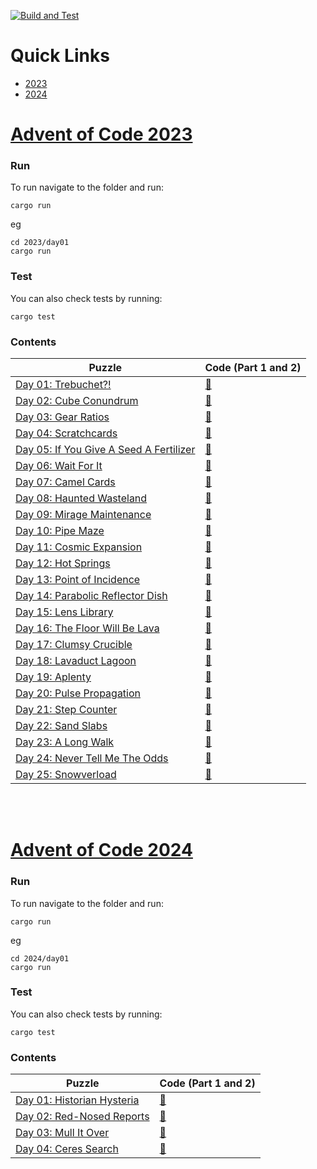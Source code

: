 [![Build and Test](https://github.com/brettseton/advent_of_code/actions/workflows/rust.yml/badge.svg)](https://github.com/brettseton/advent_of_code/actions/workflows/rust.yml)

# Quick Links
- [2023](#advent-of-code-2023)
- [2024](#advent-of-code-2024)

# [Advent of Code 2023](https://adventofcode.com/2023)

### Run
To run navigate to the folder and run:
 ```
 cargo run
 ```

eg
```
cd 2023/day01
cargo run
```

### Test
You can also check tests by running:
```
cargo test
```

### Contents
| Puzzle|Code (Part 1 and 2)|
|-------|----|
| [Day 01: Trebuchet?!](https://adventofcode.com/2023/day/1) | [🦀](https://github.com/brettseton/advent_of_code/blob/master/2023/day01/src/main.rs) |
| [Day 02: Cube Conundrum](https://adventofcode.com/2023/day/2) | [🦀](https://github.com/brettseton/advent_of_code/blob/master/2023/day02/src/main.rs) |
| [Day 03: Gear Ratios](https://adventofcode.com/2023/day/3) | [🦀](https://github.com/brettseton/advent_of_code/blob/master/2023/day03/src/main.rs) |
| [Day 04: Scratchcards](https://adventofcode.com/2023/day/4) | [🦀](https://github.com/brettseton/advent_of_code/blob/master/2023/day04/src/main.rs) |
| [Day 05: If You Give A Seed A Fertilizer](https://adventofcode.com/2023/day/5) | [🦀](https://github.com/brettseton/advent_of_code/blob/master/2023/day05/src/main.rs) |
| [Day 06: Wait For It](https://adventofcode.com/2023/day/6) | [🦀](https://github.com/brettseton/advent_of_code/blob/master/2023/day06/src/main.rs) |
| [Day 07: Camel Cards](https://adventofcode.com/2023/day/7) | [🦀](https://github.com/brettseton/advent_of_code/blob/master/2023/day07/src/main.rs) |
| [Day 08: Haunted Wasteland](https://adventofcode.com/2023/day/8) | [🦀](https://github.com/brettseton/advent_of_code/blob/master/2023/day08/src/main.rs) |
| [Day 09: Mirage Maintenance](https://adventofcode.com/2023/day/9) | [🦀](https://github.com/brettseton/advent_of_code/blob/master/2023/day09/src/main.rs) |
| [Day 10: Pipe Maze](https://adventofcode.com/2023/day/10) | [🦀](https://github.com/brettseton/advent_of_code/blob/master/2023/day10/src/main.rs) |
| [Day 11: Cosmic Expansion](https://adventofcode.com/2023/day/11) | [🦀](https://github.com/brettseton/advent_of_code/blob/master/2023/day11/src/main.rs) |
| [Day 12: Hot Springs](https://adventofcode.com/2023/day/12) | [🦀](https://github.com/brettseton/advent_of_code/blob/master/2023/day12/src/main.rs) |
| [Day 13: Point of Incidence](https://adventofcode.com/2023/day/13) | [🦀](https://github.com/brettseton/advent_of_code/blob/master/2023/day13/src/main.rs) |
| [Day 14: Parabolic Reflector Dish](https://adventofcode.com/2023/day/14) | [🦀](https://github.com/brettseton/advent_of_code/blob/master/2023/day14/src/main.rs) |
| [Day 15: Lens Library](https://adventofcode.com/2023/day/15) | [🦀](https://github.com/brettseton/advent_of_code/blob/master/2023/day15/src/main.rs) |
| [Day 16: The Floor Will Be Lava](https://adventofcode.com/2023/day/16) | [🦀](https://github.com/brettseton/advent_of_code/blob/master/2023/day16/src/main.rs) |
| [Day 17: Clumsy Crucible](https://adventofcode.com/2023/day/17) | [🦀](https://github.com/brettseton/advent_of_code/blob/master/2023/day17/src/main.rs) |
| [Day 18: Lavaduct Lagoon](https://adventofcode.com/2023/day/18) | [🦀](https://github.com/brettseton/advent_of_code/blob/master/2023/day18/src/main.rs) |
| [Day 19: Aplenty](https://adventofcode.com/2023/day/19) | [🦀](https://github.com/brettseton/advent_of_code/blob/master/2023/day19/src/main.rs) |
| [Day 20: Pulse Propagation](https://adventofcode.com/2023/day/20) | [🦀](https://github.com/brettseton/advent_of_code/blob/master/2023/day20/src/main.rs) |
| [Day 21: Step Counter](https://adventofcode.com/2023/day/21) | [🦀](https://github.com/brettseton/advent_of_code/blob/master/2023/day21/src/main.rs) |
| [Day 22: Sand Slabs](https://adventofcode.com/2023/day/22) | [🦀](https://github.com/brettseton/advent_of_code/blob/master/2023/day22/src/main.rs) |
| [Day 23: A Long Walk](https://adventofcode.com/2023/day/23) | [🦀](https://github.com/brettseton/advent_of_code/blob/master/2023/day23/src/main.rs) |
| [Day 24: Never Tell Me The Odds](https://adventofcode.com/2023/day/24) | [🦀](https://github.com/brettseton/advent_of_code/blob/master/2023/day24/src/main.rs) |
| [Day 25: Snowverload](https://adventofcode.com/2023/day/25) | [🦀](https://github.com/brettseton/advent_of_code/blob/master/2023/day25/src/main.rs) |

<br><br>

# [Advent of Code 2024](https://adventofcode.com/2024)

### Run
To run navigate to the folder and run:
 ```
 cargo run
 ```

eg
```
cd 2024/day01
cargo run
``` 

### Test
You can also check tests by running:
```
cargo test
```

### Contents
| Puzzle|Code (Part 1 and 2)|
|-------|----|
| [Day 01: Historian Hysteria](https://adventofcode.com/2024/day/1) | [🦀](https://github.com/brettseton/advent_of_code/blob/master/2024/day01/src/main.rs) |
| [Day 02: Red-Nosed Reports](https://adventofcode.com/2024/day/2) | [🦀](https://github.com/brettseton/advent_of_code/blob/master/2024/day02/src/main.rs) |
| [Day 03: Mull It Over](https://adventofcode.com/2024/day/3) | [🦀](https://github.com/brettseton/advent_of_code/blob/master/2024/day03/src/main.rs) |
| [Day 04: Ceres Search](https://adventofcode.com/2024/day/4) | [🦀](https://github.com/brettseton/advent_of_code/blob/master/2024/day04/src/main.rs) |